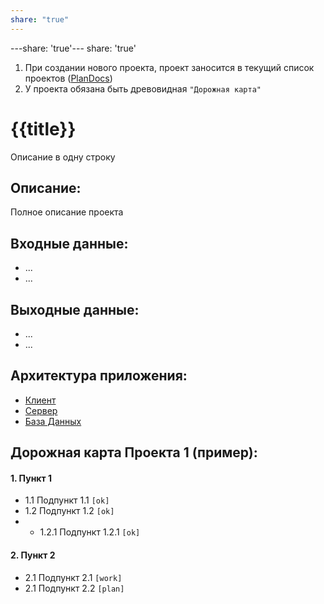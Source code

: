 ```yaml
---
share: "true"
---
```


---share: 'true'---
share: 'true'
1. При создании нового проекта, проект заносится в текущий список проектов ([PlanDocs](https://github.com/Ardbot/plan-docs))
2. У проекта обязана быть древовидная `"Дорожная карта"`

# {{title}}
Описание в одну строку

## Описание:
Полное описание проекта

## Входные данные:
 * ...
 * ...
## Выходные данные:
* ...
* ...

## Архитектура приложения:
* [Клиент](./client.md)
* [Сервер](./server.md)
* [База Данных](./db.md)


## Дорожная карта Проекта 1 (пример):
#### 1. Пункт 1
+ 1.1 Подпункт 1.1  `[ok]`
+ 1.2 Подпункт 1.2  `[ok]`
+ + 1.2.1 Подпункт 1.2.1 `[ok]`
#### 2. Пункт 2
+ 2.1 Подпункт 2.1  `[work]`
+ 2.1 Подпункт 2.2  `[plan]`